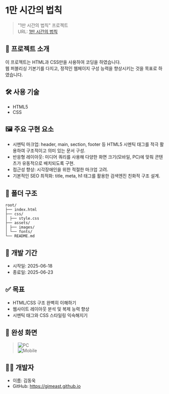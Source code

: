 # 1만 시간의 법칙

> "1만 시간의 법칙" 프로젝트  
> URL: [1만 시간의 법칙](https://gimeast.github.io/10000-hours-project/index.html)

## 📌 프로젝트 소개

이 프로젝트는 HTML과 CSS만을 사용하여 코딩을 하였습니다.  
웹 퍼블리싱 기본기를 다지고, 정적인 웹페이지 구성 능력을 향상시키는 것을 목표로 하였습니다.

## 🛠 사용 기술

- HTML5
- CSS

## 🖼️ 주요 구현 요소

- 시멘틱 마크업: header, main, section, footer 등 HTML5 시멘틱 태그를 적극 활용하여 구조적이고 의미 있는 문서 구성.
- 반응형 레이아웃: 미디어 쿼리를 사용해 다양한 화면 크기(모바일, PC)에 맞춰 콘텐츠가 유동적으로 배치되도록 구현.
- 접근성 향상: 시각장애인을 위한 적절한 마크업 고려.
- 기본적인 SEO 최적화: title, meta, h1 태그를 활용한 검색엔진 친화적 구조 설계.

## 📁 폴더 구조

```
root/
├── index.html
├── css/
│ ├── style.css
├── assets/
│ ├── images/
│ └── fonts/
└── README.md
```

## 📆 개발 기간

- 시작일: 2025-06-18
- 종료일: 2025-06-23

## ✅ 목표

- HTML/CSS 구조 완벽히 이해하기
- 웹사이트 레이아웃 분석 및 복제 능력 향상
- 시멘틱 태그와 CSS 스타일링 익숙해지기

## 📸 완성 화면

> ![PC](https://github.com/user-attachments/assets/792f79a2-c63b-42e8-a3cd-618a61187726)  
> ![Mobile](https://github.com/user-attachments/assets/edd6df94-69da-495f-a70b-009fc17687b1)

## 💁‍♂️ 개발자

- 이름: 김동욱
- GitHub: https://gimeast.github.io
